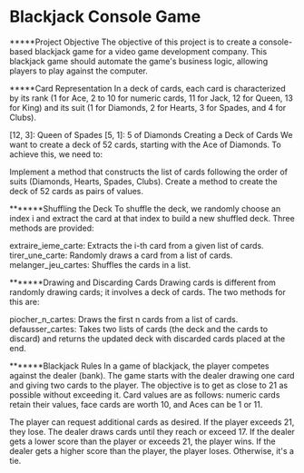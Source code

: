 # Blackjack Console Game

*****Project Objective
The objective of this project is to create a console-based blackjack game for a video game development company. This blackjack game should automate the game's business logic, allowing players to play against the computer.

*****Card Representation
In a deck of cards, each card is characterized by its rank (1 for Ace, 2 to 10 for numeric cards, 11 for Jack, 12 for Queen, 13 for King) and its suit (1 for Diamonds, 2 for Hearts, 3 for Spades, and 4 for Clubs).

[12, 3]: Queen of Spades
[5, 1]: 5 of Diamonds
Creating a Deck of Cards
We want to create a deck of 52 cards, starting with the Ace of Diamonds. To achieve this, we need to:

Implement a method that constructs the list of cards following the order of suits (Diamonds, Hearts, Spades, Clubs).
Create a method to create the deck of 52 cards as pairs of values.


*******Shuffling the Deck
To shuffle the deck, we randomly choose an index i and extract the card at that index to build a new shuffled deck. Three methods are provided:

extraire_ieme_carte: Extracts the i-th card from a given list of cards.
tirer_une_carte: Randomly draws a card from a list of cards.
melanger_jeu_cartes: Shuffles the cards in a list.

*******Drawing and Discarding Cards
Drawing cards is different from randomly drawing cards; it involves a deck of cards. The two methods for this are:

piocher_n_cartes: Draws the first n cards from a list of cards.
defausser_cartes: Takes two lists of cards (the deck and the cards to discard) and returns the updated deck with discarded cards placed at the end.

*******Blackjack Rules
In a game of blackjack, the player competes against the dealer (bank). The game starts with the dealer drawing one card and giving two cards to the player. The objective is to get as close to 21 as possible without exceeding it. Card values are as follows: numeric cards retain their values, face cards are worth 10, and Aces can be 1 or 11.

The player can request additional cards as desired.
If the player exceeds 21, they lose.
The dealer draws cards until they reach or exceed 17.
If the dealer gets a lower score than the player or exceeds 21, the player wins.
If the dealer gets a higher score than the player, the player loses.
Otherwise, it's a tie.
